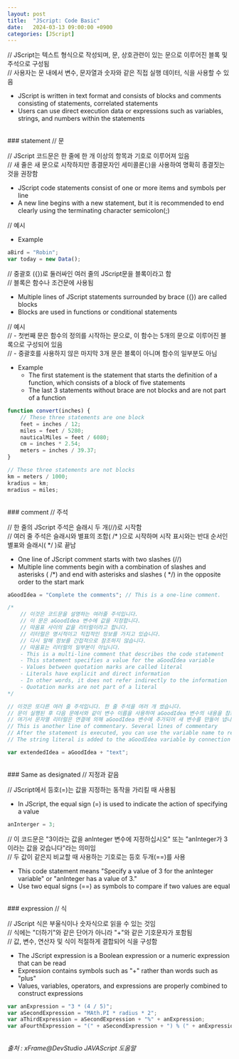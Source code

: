 ```yaml
---
layout: post
title:  "JScript: Code Basic"
date:   2024-03-13 09:00:00 +0900
categories: [JScript]
---
```


// JScript는 텍스트 형식으로 작성되며, 문, 상호관련이 있는 문으로 이루어진 블록 및 주석으로 구성됨   
// 사용자는 문 내에서 변수, 문자열과 숫자와 같은 직접 실행 데이터, 식을 사용할 수 있음   
- JScript is written in text format and consists of blocks and comments consisting of statements, correlated statements   
- Users can use direct execution data or expressions such as variables, strings, and numbers within the statements   
   
<br />
### statement   
// 문   
   
// JScript 코드문은 한 줄에 한 개 이상의 항목과 기호로 이루어져 있음   
// 새 줄은 새 문으로 시작하지만 종결문자인 세미콜론(;)을 사용하여 명확히 종결짓는 것을 권장함   
- JScript code statements consist of one or more items and symbols per line   
- A new line begins with a new statement, but it is recommended to end clearly using the terminating character semicolon(;)   
   
// 예시   
- Example   
   
```javascript
aBird = "Robin";
var today = new Data();
```
   
// 중괄호 ({})로 둘러싸인 여러 줄의 JScript문을 블록이라고 함   
// 블록은 함수나 조건문에 사용됨   
- Multiple lines of JScript statements surrounded by brace ({}) are called blocks   
- Blocks are used in functions or conditional statements   
   
// 예시   
// - 첫번째 문은 함수의 정의를 시작하는 문으로, 이 함수는 5개의 문으로 이루어진 블록으로 구성되어 있음   
// - 중괄호를 사용하지 않은 마지막 3개 문은 블록이 아니며 함수의 일부분도 아님   
- Example   
  - The first statement is the statement that starts the definition of a function, which consists of a block of five statements   
  - The last 3 statements without brace are not blocks and are not part of a function   
   
```javascript
function convert(inches) {
    // These three statements are one block
    feet = inches / 12;
    miles = feet / 5280;
    nauticalMiles = feet / 6080;
    cm = inches * 2.54;
    meters = inches / 39.37;
}

// These three statements are not blocks
km = meters / 1000;
kradius = km;
mradius = miles;
```
   
<br />
### comment   
// 주석   
   
// 한 줄의 JScript 주석은 슬래시 두 개(//)로 시작함   
// 여러 줄 주석은 슬래시와 별표의 조합( /* )으로 시작하며 시작 표시와는 반대 순서인 별표와 슬래시( */ )로 끝남   
- One line of JScript comment starts with two slashes (//)   
- Multiple line comments begin with a combination of slashes and asterisks ( /*) and end with asterisks and slashes ( */) in the opposite order to the start mark   
   
```javascript
aGoodIdea = "Complete the comments"; // This is a one-line comment.

/*
    // 이것은 코드문을 설명하는 여러줄 주석입니다.
    // 이 문은 aGoodIdea 변수에 값을 지정합니다.
    // 따옴표 사이의 값을 리터럴이라고 합니다.
    // 리터럴은 명시적이고 직접적인 정보를 가지고 있습니다.
    // 다시 말해 정보를 간접적으로 참조하지 않습니다.
    // 따옴표는 리터럴의 일부분이 아닙니다.
    - This is a multi-line comment that describes the code statement
    - This statement specifies a value for the aGoodIdea variable
    - Values between quotation marks are called literal
    - Literals have explicit and direct information
    - In other words, it does not refer indirectly to the information
    - Quotation marks are not part of a literal
*/

// 이것은 또다른 여러 줄 주석입니다. 한 줄 주석을 여러 개 썼습니다.
// 문이 실행된 후 다음 문에서와 같이 변수 이름을 사용하여 aGoodIdea 변수의 내용을 참조할 수 있습니다.
// 여기서 문자열 리터럴은 연결에 의해 aGoodIdea 변수에 추가되어 새 변수를 만들어 냅니다.
// This is another line of commentary. Several lines of commentary
// After the statement is executed, you can use the variable name to refer to the contents of the aGoodIdea variable, as shown in the following statement
// The string literal is added to the aGoodIdea variable by connection to create a new variable

var extendedIdea = aGoodIdea + "text";
```
   
<br />
### Same as designated   
// 지정과 같음   
   
// JScript에서 등호(=)는 값을 지정하는 동작을 가리킬 때 사용됨   
- In JScript, the equal sign (=) is used to indicate the action of specifying a value   
   
```javascript
anInterger = 3;
```
   
// 이 코드문은 "3이라는 값을 anInteger 변수에 지정하십시오" 또는 "anInteger가 3이라는 값을 갖습니다"라는 의미임   
// 두 값이 같은지 비교할 때 사용하는 기호로는 등호 두개(==)를 사용   
- This code statement means "Specify a value of 3 for the anInteger variable" or "anInteger has a value of 3."   
- Use two equal signs (==) as symbols to compare if two values are equal   
   
<br />
### expression   
// 식   
   
// JScript 식은 부울식이나 숫자식으로 읽을 수 있는 것임   
// 식에는 "더하기"와 같은 단어가 아니라 "+"와 같은 기호문자가 포함됨   
// 값, 변수, 연산자 및 식이 적절하게 결합되어 식을 구성함   
- The JScript expression is a Boolean expression or a numeric expression that can be read   
- Expression contains symbols such as "+" rather than words such as "plus"   
- Values, variables, operators, and expressions are properly combined to construct expressions   
   
```javascript
var anExpression = "3 * (4 / 5)";
var aSecondExpression = "MAth.PI * radius * 2";
var aThirdExpression = aSecondExpression + "%" + anExpression;
var aFourthExpression = "(" + aSecondExpression + ") % (" + anExpression + ")";
```
   
<br />
<cite>출처 : xFrame@DevStudio JAVAScript 도움말</cite>

